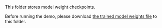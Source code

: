 This folder stores model weight checkpoints.
 
Before running the demo, please download [the trained model weights file](https://1drv.ms/u/s!AurT2TsSKdxQvSOmj5kBiVhfKuDT?e=5oLMka) to this folder.